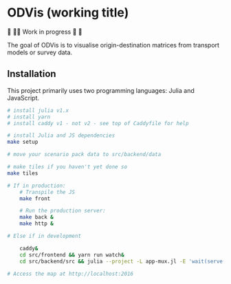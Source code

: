 # ODVis (working title)

🚧 👷‍♀️ Work in progress 👷 🚧

The goal of ODVis is to visualise origin-destination matrices from transport models or survey data.


## Installation

This project primarily uses two programming languages: Julia and JavaScript.

```sh
# install julia v1.x
# install yarn
# install caddy v1 - not v2 - see top of Caddyfile for help

# install Julia and JS dependencies
make setup

# move your scenario pack data to src/backend/data

# make tiles if you haven't yet done so
make tiles

# If in production:
    # Transpile the JS
    make front

    # Run the production server:
    make back &
    make http &

# Else if in development

    caddy&
    cd src/frontend && yarn run watch&
    cd src/backend/src && julia --project -L app-mux.jl -E 'wait(serve(app, 2017))'&

# Access the map at http://localhost:2016
```
